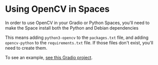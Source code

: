 # Using OpenCV in Spaces

In order to use OpenCV in your Gradio or Python Spaces, you'll need to make the Space install both the Python and Debian dependencies

This means adding `python3-opencv` to the `packages.txt` file, and adding `opencv-python` to the `requirements.txt` file. If those files don't exist, you'll need to create them. 

To see an example, [see this Gradio project](https://huggingface.co/spaces/templates/gradio_opencv/tree/main).

